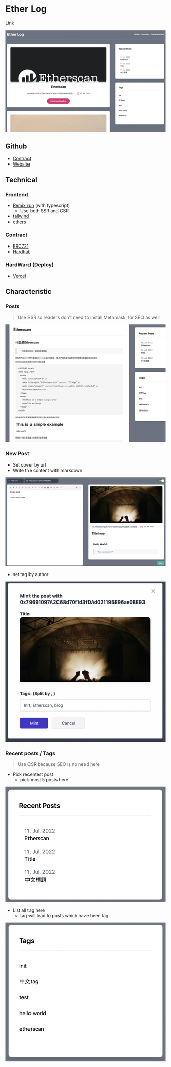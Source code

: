 # Ether Log


[Link](https://web3-blog-remix.vercel.app/posts)

![homepage](assets/homepage.png)

## Github

- [Contract](https://github.com/skynocover/web3_blog_contract)
- [Website](https://github.com/skynocover/web3_blog_remix)

## Technical

### Frontend
 
- [Remix run](https://remix.run/) (with typescript)
  - Use both SSR and CSR
- [tailwind](https://tailwindcss.com/)
- [ethers](https://docs.ethers.io/v5/)

### Contract

- [ERC721](https://eips.ethereum.org/EIPS/eip-721)
- [Hardhat](https://hardhat.org/)

### HardWard (Deploy)

- [Vercel](https://vercel.com)

## Characteristic

### Posts

> Use SSR so readers don't need to install Metamask, for SEO as well

![blog](./assets/blog.png)

### New Post

- Set cover by url
- Write the content with markdown

![new_post](./assets/new_post.png)

- set tag by author

![mint.png](assets/mint.png)

### Recent posts / Tags

> Use CSR because SEO is no need here

- Pick recentest post
  - pick most 5 posts here

![recent_posts_tags](assets/recent_posts.png)

- List all tag here
  - tag will lead to posts which have been tag

![tags](assets/tags.png)